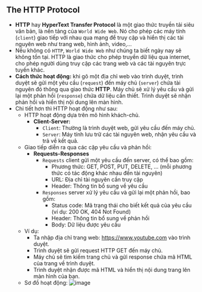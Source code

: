 ## The HTTP Protocol
- **HTTP** hay **HyperText Transfer Protocol** là một giao thức truyền tải siêu văn bản, là nền tảng của `World Wide Web`. Nó cho phép các máy tính (`client`) giao tiếp với nhau qua mạng để truy cập và hiển thị các tài nguyên web như trang web, hình ảnh, video,...
- Nếu không có `HTTP`, `World Wide Web` như chúng ta biết ngày nay sẽ không tồn tại. HTTP là giao thức cho phép truyền dữ liệu qua internet, cho phép người dùng truy cập các trang web và các tài nguyên trực tuyến khác.
- **Cách thức hoạt động:** khi gõ một địa chỉ web vào trình duyệt, trình duyệt sẽ gửi một yêu cầu (`request`) đến máy chủ (`server`) chứa tài nguyên đó thông qua giao thức **HTTP**. Máy chủ sẽ xử lý yêu cầu và gửi lại một phản hồi (`response`) chứa dữ liệu cần thiết. Trình duyệt sẽ nhận phản hồi và hiển thị nội dung lên màn hình.
- Chi tiết hơn thì HTTP hoạt động như sau:
    - HTTP hoạt động dựa trên mô hình khách-chủ.
        - **Client-Server:** 
            - `Client`: Thường là trình duyệt web, gửi yêu cầu đến máy chủ.
            - `Server`: Máy tính lưu trữ các tài nguyên web, nhận yêu cầu và trả về kết quả.
    - Giao tiếp diễn ra qua các cặp yêu cầu và phản hồi:
        - **Requests-Responses** 
            - `Requests` client gửi một yêu cầu đến server, có thể bao gồm:
                - Phương thức: GET, POST, PUT, DELETE, ... (mỗi phương thức có tác động khác nhau đến tài nguyên)
                - URL: Địa chỉ tài nguyên cần truy cập
                - Header: Thông tin bổ sung về yêu cầu
            - `Responses` server xử lý yêu cầu và gửi lại một phản hồi, bao gồm:
                - Status code: Mã trạng thái cho biết kết quả của yêu cầu (ví dụ: 200 OK, 404 Not Found)
                - Header: Thông tin bổ sung về phản hồi
                - Body: Dữ liệu được yêu cầu
    - Ví dụ:
        - Ta nhập địa chỉ trang web: https://www.youtube.com vào trình duyệt.
        - Trình duyệt sẽ gửi request HTTP GET đến máy chủ.
        - Máy chủ sẽ tìm kiếm trang chủ và gửi response chứa mã HTML của trang về trình duyệt.
        - Trình duyệt nhận được mã HTML và hiển thị nội dung trang lên màn hình của bạn.
    - Sơ đồ hoạt động:
![image](https://github.com/user-attachments/assets/00e8852b-d58c-471b-b856-47ebe571031f)
